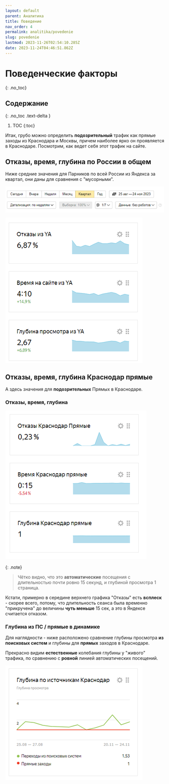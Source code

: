 ```yaml
---
layout: default
parent: Аналитика
title: Поведение
nav_order: 4
permalink: analitika/povedenie
slug: povedenie
lastmod: 2023-11-26T02:54:10.285Z
date: 2023-11-24T04:46:51.862Z
---
```


# Поведенческие факторы
{: .no_toc}

## Содержание
{: .no_toc .text-delta }

1. TOC
{:toc}

Итак, грубо можно определить **подозрительный** трафик как прямые заходы из Краснодара и Москвы, причем наиболее ярко он проявляется в Краснодаре. Посмотрим, как ведет себя этот трафик на сайте.

## Отказы, время, глубина по России в общем

Ниже средние значения для Парников по всей России из Яндекса за квартал, они даны для сравнения с "мусорными".

![](/assets/images/2023-11-24%2017_57_42-Window.png)

![](/assets/images/2023-11-24%2017_50_50-Window.png)

## Отказы, время, глубина Краснодар прямые

А здесь значения для **подозрительных** Прямых в Краснодаре.

### Отказы, время, глубина

![](/assets/images/2023-11-24%2018_11_47-Window.png)

{: .note}
> Чётко видно, что это **автоматические** посещения с длительностью почти ровно 15 секунд, и глубиной просмотра 1 страница.

Кстати, примерно в середине верхнего графика "Отказы" есть **всплеск** - скорее всего, потому, что длительность сеанса была временно "прикручена" до величины **чуть меньше** 15 сек, а это в Яндексе считается отказом.

### Глубина из ПС / прямые в динамике

Для наглядности - ниже расположено сравнение глубины просмотра **из поисковых систем** и глубины для **прямых** заходов в Краснодаре.

Прекрасно видим **естественные** колебания глубины у "живого" трафика, по сравнению с **ровной** линией автоматических посещений.

![](/assets/images/2023-11-24%2018_16_32-Window.png)